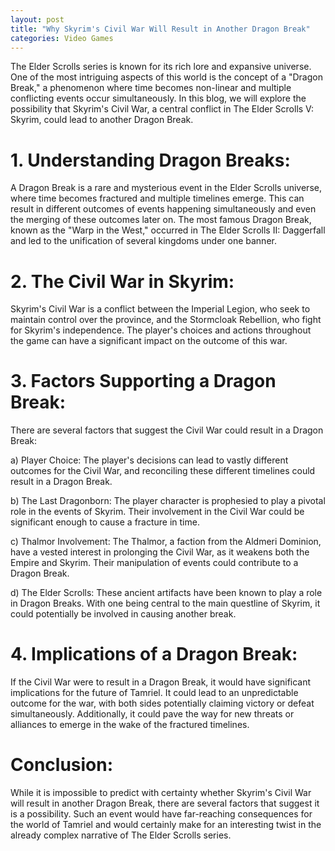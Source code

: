 ```yaml
---
layout: post
title: "Why Skyrim's Civil War Will Result in Another Dragon Break"
categories: Video Games
---
```


The Elder Scrolls series is known for its rich lore and expansive universe. One of the most intriguing aspects of this world is the concept of a "Dragon Break," a phenomenon where time becomes non-linear and multiple conflicting events occur simultaneously. In this blog, we will explore the possibility that Skyrim's Civil War, a central conflict in The Elder Scrolls V: Skyrim, could lead to another Dragon Break.

# 1. Understanding Dragon Breaks:

A Dragon Break is a rare and mysterious event in the Elder Scrolls universe, where time becomes fractured and multiple timelines emerge. This can result in different outcomes of events happening simultaneously and even the merging of these outcomes later on. The most famous Dragon Break, known as the "Warp in the West," occurred in The Elder Scrolls II: Daggerfall and led to the unification of several kingdoms under one banner.

# 2. The Civil War in Skyrim:

Skyrim's Civil War is a conflict between the Imperial Legion, who seek to maintain control over the province, and the Stormcloak Rebellion, who fight for Skyrim's independence. The player's choices and actions throughout the game can have a significant impact on the outcome of this war.

# 3. Factors Supporting a Dragon Break:

There are several factors that suggest the Civil War could result in a Dragon Break:

a) Player Choice: The player's decisions can lead to vastly different outcomes for the Civil War, and reconciling these different timelines could result in a Dragon Break.

b) The Last Dragonborn: The player character is prophesied to play a pivotal role in the events of Skyrim. Their involvement in the Civil War could be significant enough to cause a fracture in time.

c) Thalmor Involvement: The Thalmor, a faction from the Aldmeri Dominion, have a vested interest in prolonging the Civil War, as it weakens both the Empire and Skyrim. Their manipulation of events could contribute to a Dragon Break.

d) The Elder Scrolls: These ancient artifacts have been known to play a role in Dragon Breaks. With one being central to the main questline of Skyrim, it could potentially be involved in causing another break.

# 4. Implications of a Dragon Break:

If the Civil War were to result in a Dragon Break, it would have significant implications for the future of Tamriel. It could lead to an unpredictable outcome for the war, with both sides potentially claiming victory or defeat simultaneously. Additionally, it could pave the way for new threats or alliances to emerge in the wake of the fractured timelines.

# Conclusion:

While it is impossible to predict with certainty whether Skyrim's Civil War will result in another Dragon Break, there are several factors that suggest it is a possibility. Such an event would have far-reaching consequences for the world of Tamriel and would certainly make for an interesting twist in the already complex narrative of The Elder Scrolls series.